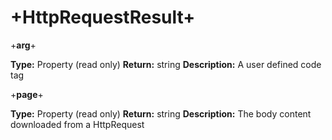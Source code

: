 # +HttpRequestResult+


+**arg**+

**Type:** Property (read only)
**Return:** string
**Description:** A user defined code tag

+**page**+

**Type:** Property (read only)
**Return:** string
**Description:** The body content downloaded from a HttpRequest